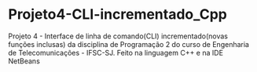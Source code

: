# Projeto4-CLI-incrementado_Cpp
Projeto 4 - Interface de linha de comando(CLI) incrementado(novas funções inclusas) da disciplina de Programação 2 do curso de Engenharia de Telecomunicações - IFSC-SJ. Feito na linguagem C++ e na IDE NetBeans
